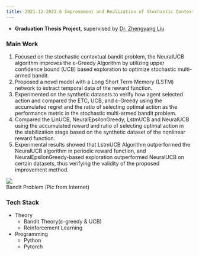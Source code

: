 ```yaml
---
title: 2021.12-2022.6 Improvement and Realization of Stochastic Contextual Bandit Problem
---
```


* **Graduation Thesis Project**, supervised by [Dr. Zhengyang Liu](https://lozycs.github.io/)

### Main Work
1. Focused on the stochastic contextual bandit problem, the NeuralUCB algorithm improves the ε-Greedy Algorithm by 
utilizing upper confidence bound (UCB) based exploration to optimize stochastic multi-armed bandit.
2. Proposed a novel model with a Long Short Term Memory (LSTM) network to extract temporal data of the
reward function.
3. Experimented on the synthetic datasets to verify how agent selected action and compared the ETC, UCB,
and ε-Greedy using the accumulated regret and the ratio of selecting optimal action as the performance
metric in the stochastic multi-armed bandit problem.
4. Compared the LinUCB, NeuralEpsilonGreedy, LstmUCB and NeuralUCB using the accumulated reward
and ratio of selecting optimal action in the stabilization stage based on the synthetic dataset of the nonlinear
reward function.
5. Experimental results showed that LstmUCB Algorithm outperformed the NeuralUCB algorithm in periodic
reward function, and NeuralEpsilonGreedy-based exploration outperformed NeuralUCB on certain datasets,
thus verifying the validity of the proposed improvement method.

<div class="card mb-3">
    <img class="card-img-top" src="https://numberly.com/2021/07/9ZABndg0-image-bandit-manchot.png"/>
    <div class="card-body bg-light">
        <div class="card-text">
            Bandit Problem (Pic from Internet)
        </div>
    </div>
</div>


### Tech Stack
- Theory
  - Bandit Theory(ε-greedy & UCB)
  - Reinforcement Learning
- Programming
  - Python
  - Pytorch










